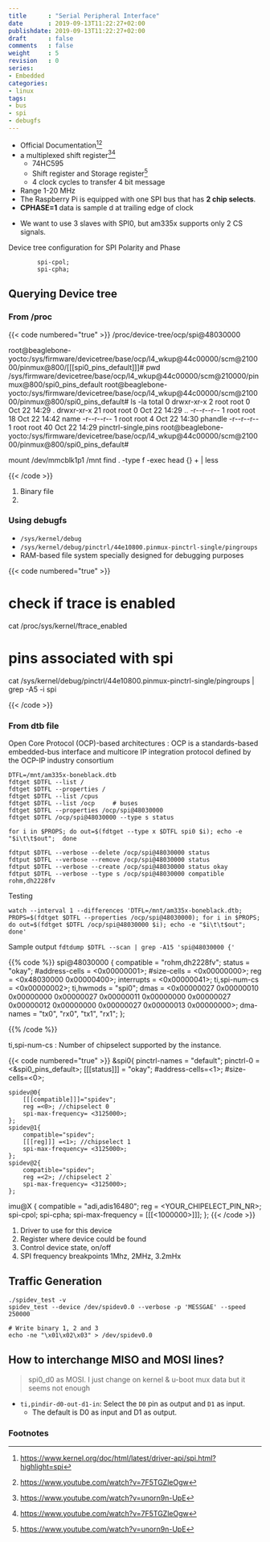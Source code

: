```yaml
---
title      : "Serial Peripheral Interface"
date       : 2019-09-13T11:22:27+02:00
publishdate: 2019-09-13T11:22:27+02:00
draft      : false
comments   : false
weight     : 5
revision   : 0
series:
- Embedded
categories:
- linux
tags:
- bus
- spi
- debugfs
---
```


* Official Documentation[^1][^4]
* a multiplexed shift register[^3][^4]
  * 74HC595
  * Shift register and Storage register[^3]
  * 4 clock cycles to transfer 4 bit message
* Range 1-20 MHz
* The Raspberry Pi is equipped with one SPI bus that has **2 chip selects**.
* **CPHASE=1** data is sample   d at trailing edge of clock 
<!-- more -->

* We want to use 3 slaves with SPI0, but am335x supports only 2 CS signals.

Device tree configuration for SPI Polarity and Phase

```
		spi-cpol;
		spi-cpha;
```

## Querying Device tree

### From /proc

{{< code numbered="true" >}}
/proc/device-tree/ocp/spi@48030000

root@beaglebone-yocto:/sys/firmware/devicetree/base/ocp/l4_wkup@44c00000/scm@210000/pinmux@800/[[[spi0_pins_default]]]# pwd
/sys/firmware/devicetree/base/ocp/l4_wkup@44c00000/scm@210000/pinmux@800/spi0_pins_default
root@beaglebone-yocto:/sys/firmware/devicetree/base/ocp/l4_wkup@44c00000/scm@210000/pinmux@800/spi0_pins_default# ls -la
total 0
drwxr-xr-x  2 root root  0 Oct 22 14:29 .
drwxr-xr-x 21 root root  0 Oct 22 14:29 ..
-r--r--r--  1 root root 18 Oct 22 14:42 name
-r--r--r--  1 root root  4 Oct 22 14:30 phandle
-r--r--r--  1 root root 40 Oct 22 14:29 pinctrl-single,pins
root@beaglebone-yocto:/sys/firmware/devicetree/base/ocp/l4_wkup@44c00000/scm@210000/pinmux@800/spi0_pins_default# 

mount /dev/mmcblk1p1 /mnt
find . -type f -exec head {} + | less

{{< /code >}}

1. Binary file
2. 

### Using debugfs

* `/sys/kernel/debug`
* `/sys/kernel/debug/pinctrl/44e10800.pinmux-pinctrl-single/pingroups`
* RAM-based file system specially designed for debugging purposes

{{< code numbered="true" >}}
# check if trace is enabled
cat /proc/sys/kernel/ftrace_enabled

# pins associated with spi
cat /sys/kernel/debug/pinctrl/44e10800.pinmux-pinctrl-single/pingroups | grep -A5 -i spi

{{< /code >}}

### From dtb file

Open Core Protocol (OCP)-based architectures
: OCP is a standards-based embedded-bus interface and multicore IP integration protocol defined by the OCP-IP industry consortium

```
DTFL=/mnt/am335x-boneblack.dtb
fdtget $DTFL --list /
fdtget $DTFL --properties /
fdtget $DTFL --list /cpus
fdtget $DTFL --list /ocp     # buses
fdtget $DTFL --properties /ocp/spi@48030000
fdtget $DTFL /ocp/spi@48030000 --type s status

for i in $PROPS; do out=$(fdtget --type x $DTFL spi0 $i); echo -e "$i\t\t$out";  done

fdtput $DTFL --verbose --delete /ocp/spi@48030000 status
fdtput $DTFL --verbose --remove /ocp/spi@48030000 status
fdtput $DTFL --verbose --create /ocp/spi@48030000 status okay
fdtput $DTFL --verbose --type s /ocp/spi@48030000 compatible rohm,dh2228fv

```

Testing

```
watch --interval 1 --differences 'DTFL=/mnt/am335x-boneblack.dtb; PROPS=$(fdtget $DTFL --properties /ocp/spi@48030000); for i in $PROPS; do out=$(fdtget $DTFL /ocp/spi@48030000 $i); echo -e "$i\t\t$out";  done'
```

Sample output `fdtdump $DTFL --scan | grep -A15 'spi@48030000 {'`

{{% code %}}
spi@48030000 {
    compatible = "rohm,dh2228fv";
    status = "okay";
    #address-cells = <0x00000001>;
    #size-cells = <0x00000000>;
    reg = <0x48030000 0x00000400>;
    interrupts = <0x00000041>;
    ti,spi-num-cs = <0x00000002>;
    ti,hwmods = "spi0";
    dmas = <0x00000027 0x00000010 0x00000000 0x00000027 0x00000011 0x00000000 0x00000027 0x00000012 0x00000000 0x00000027 0x00000013 0x00000000>;
    dma-names = "tx0", "rx0", "tx1", "rx1";
};

{{% /code %}}


ti,spi-num-cs
: Number of chipselect supported  by the instance.


{{< code numbered="true" >}}
&spi0{
    pinctrl-names = "default";
	pinctrl-0 = <&spi0_pins_default>;
    [[[status]]] = "okay";
    #address-cells=<1>;
    #size-cells=<0>;

    spidev@0{
        [[[compatible]]]="spidev";
        reg =<0>; //chipselect 0
        spi-max-frequency= <3125000>;
    };
    spidev@1{
        compatible="spidev";
        [[[reg]]] =<1>; //chipselect 1
        spi-max-frequency= <3125000>;
    };
    spidev@2{
        compatible="spidev";
        reg =<2>; //chipselect 2`
        spi-max-frequency= <3125000>;
    };

imu@X {
     compatible = "adi,adis16480";
     reg = <YOUR_CHIPELECT_PIN_NR>;
     spi-cpol;
     spi-cpha;
     spi-max-frequency = [[[<1000000>]]];
};
{{< /code >}}

1. Driver to use for this device
2. Register where device could be found
3. Control device state, on/off
4. SPI frequency breakpoints 1Mhz, 2MHz, 3.2mHx

## Traffic Generation

```
./spidev_test -v
spidev_test --device /dev/spidev0.0 --verbose -p 'MESSGAE' --speed 250000

# Write binary 1, 2 and 3
echo -ne "\x01\x02\x03" > /dev/spidev0.0
```

## How to interchange MISO and MOSI lines?

>  spi0_d0 as MOSI. I just change on kernel & u-boot mux data but it seems not enough

* `ti,pindir-d0-out-d1-in`:  Select the `D0` pin as output and `D1` as input.
  * The default is D0 as input and D1 as output.


### Footnotes

[^1]: https://www.kernel.org/doc/html/latest/driver-api/spi.html?highlight=spi
[^2]: https://ez.analog.com/linux-device-drivers/linux-software-drivers/f/q-a/97600/adis16448-iio-driver-on-nvidia-jetson-tk1
[^3]: https://www.youtube.com/watch?v=unorn9n-UpE
[^4]: https://www.youtube.com/watch?v=7F5TGZleOgw
